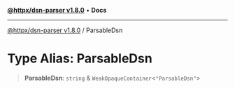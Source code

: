 [**@httpx/dsn-parser v1.8.0**](../README.md) • **Docs**

***

[@httpx/dsn-parser v1.8.0](../README.md) / ParsableDsn

# Type Alias: ParsableDsn

> **ParsableDsn**: `string` & `WeakOpaqueContainer`\<`"ParsableDsn"`\>
